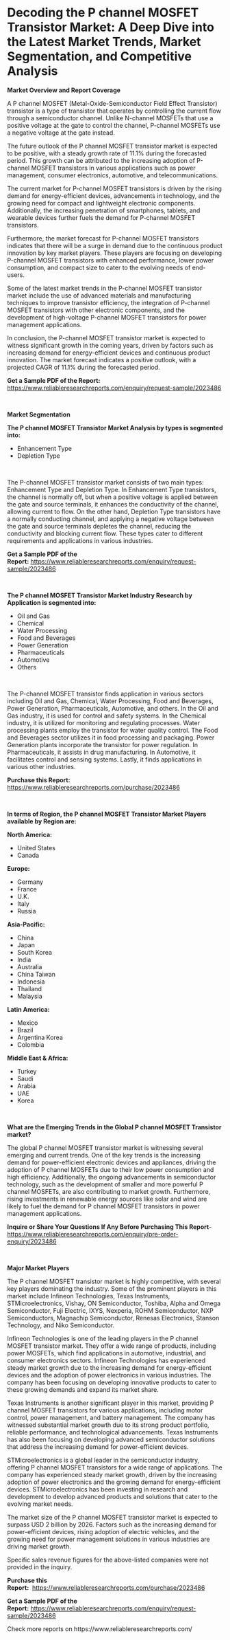 <p><h1>Decoding the P channel MOSFET Transistor Market: A Deep Dive into the Latest Market Trends, Market Segmentation, and Competitive Analysis</h1></p><p><strong>Market Overview and Report Coverage</strong></p>
<p><p>A P channel MOSFET (Metal-Oxide-Semiconductor Field Effect Transistor) transistor is a type of transistor that operates by controlling the current flow through a semiconductor channel. Unlike N-channel MOSFETs that use a positive voltage at the gate to control the channel, P-channel MOSFETs use a negative voltage at the gate instead.</p><p>The future outlook of the P channel MOSFET transistor market is expected to be positive, with a steady growth rate of 11.1% during the forecasted period. This growth can be attributed to the increasing adoption of P-channel MOSFET transistors in various applications such as power management, consumer electronics, automotive, and telecommunications.</p><p>The current market for P-channel MOSFET transistors is driven by the rising demand for energy-efficient devices, advancements in technology, and the growing need for compact and lightweight electronic components. Additionally, the increasing penetration of smartphones, tablets, and wearable devices further fuels the demand for P-channel MOSFET transistors.</p><p>Furthermore, the market forecast for P-channel MOSFET transistors indicates that there will be a surge in demand due to the continuous product innovation by key market players. These players are focusing on developing P-channel MOSFET transistors with enhanced performance, lower power consumption, and compact size to cater to the evolving needs of end-users.</p><p>Some of the latest market trends in the P-channel MOSFET transistor market include the use of advanced materials and manufacturing techniques to improve transistor efficiency, the integration of P-channel MOSFET transistors with other electronic components, and the development of high-voltage P-channel MOSFET transistors for power management applications.</p><p>In conclusion, the P-channel MOSFET transistor market is expected to witness significant growth in the coming years, driven by factors such as increasing demand for energy-efficient devices and continuous product innovation. The market forecast indicates a positive outlook, with a projected CAGR of 11.1% during the forecasted period.</p></p>
<p><strong>Get a Sample PDF of the Report:</strong> <a href="https://www.reliableresearchreports.com/enquiry/request-sample/2023486">https://www.reliableresearchreports.com/enquiry/request-sample/2023486</a></p>
<p>&nbsp;</p>
<p><strong>Market Segmentation</strong></p>
<p><strong>The P channel MOSFET Transistor Market Analysis by types is segmented into:</strong></p>
<p><ul><li>Enhancement Type</li><li>Depletion Type</li></ul></p>
<p>&nbsp;</p>
<p><p>The P-channel MOSFET transistor market consists of two main types: Enhancement Type and Depletion Type. In Enhancement Type transistors, the channel is normally off, but when a positive voltage is applied between the gate and source terminals, it enhances the conductivity of the channel, allowing current to flow. On the other hand, Depletion Type transistors have a normally conducting channel, and applying a negative voltage between the gate and source terminals depletes the channel, reducing the conductivity and blocking current flow. These types cater to different requirements and applications in various industries.</p></p>
<p><strong>Get a Sample PDF of the Report:</strong>&nbsp;<a href="https://www.reliableresearchreports.com/enquiry/request-sample/2023486">https://www.reliableresearchreports.com/enquiry/request-sample/2023486</a></p>
<p>&nbsp;</p>
<p><strong>The P channel MOSFET Transistor Market Industry Research by Application is segmented into:</strong></p>
<p><ul><li>Oil and Gas</li><li>Chemical</li><li>Water Processing</li><li>Food and Beverages</li><li>Power Generation</li><li>Pharmaceuticals</li><li>Automotive</li><li>Others</li></ul></p>
<p>&nbsp;</p>
<p><p>The P-channel MOSFET transistor finds application in various sectors including Oil and Gas, Chemical, Water Processing, Food and Beverages, Power Generation, Pharmaceuticals, Automotive, and others. In the Oil and Gas industry, it is used for control and safety systems. In the Chemical industry, it is utilized for monitoring and regulating processes. Water processing plants employ the transistor for water quality control. The Food and Beverages sector utilizes it in food processing and packaging. Power Generation plants incorporate the transistor for power regulation. In Pharmaceuticals, it assists in drug manufacturing. In Automotive, it facilitates control and sensing systems. Lastly, it finds applications in various other industries.</p></p>
<p><strong>Purchase this Report:</strong>&nbsp; <a href="https://www.reliableresearchreports.com/purchase/2023486">https://www.reliableresearchreports.com/purchase/2023486</a></p>
<p>&nbsp;</p>
<p><strong>In terms of Region, the P channel MOSFET Transistor Market Players available by Region are:</strong></p>
<p>
    <p> <strong> North America: </strong>
        <ul>
            <li>United States</li>
            <li>Canada</li>
        </ul>
        </p> 
    <p> <strong> Europe: </strong>
        <ul>
            <li>Germany</li>
            <li>France</li>
            <li>U.K.</li>
            <li>Italy</li>
            <li>Russia</li>
        </ul>
        </p> 
    <p> <strong> Asia-Pacific: </strong>
        <ul>
            <li>China</li>
            <li>Japan</li>
            <li>South Korea</li>
            <li>India</li>
            <li>Australia</li>
            <li>China Taiwan</li>
            <li>Indonesia</li>
            <li>Thailand</li>
            <li>Malaysia</li>
        </ul>
        </p> 
    <p> <strong> Latin America: </strong>
        <ul>
            <li>Mexico</li>
            <li>Brazil</li>
            <li>Argentina Korea</li>
            <li>Colombia</li>
        </ul>
        </p> 
    <p> <strong> Middle East & Africa: </strong>
        <ul>
            <li>Turkey</li>
            <li>Saudi</li>
            <li>Arabia</li>
            <li>UAE</li>
            <li>Korea</li>
        </ul>
    </p>
    </p>
<p>&nbsp;</p>
<p><strong>What are the Emerging Trends in the Global P channel MOSFET Transistor market?</strong></p>
<p><p>The global P channel MOSFET transistor market is witnessing several emerging and current trends. One of the key trends is the increasing demand for power-efficient electronic devices and appliances, driving the adoption of P channel MOSFETs due to their low power consumption and high efficiency. Additionally, the ongoing advancements in semiconductor technology, such as the development of smaller and more powerful P channel MOSFETs, are also contributing to market growth. Furthermore, rising investments in renewable energy sources like solar and wind are likely to fuel the demand for P channel MOSFET transistors in power management applications.</p></p>
<p><strong>Inquire or Share Your Questions If Any Before Purchasing This Report</strong>- <a href="https://www.reliableresearchreports.com/enquiry/pre-order-enquiry/2023486">https://www.reliableresearchreports.com/enquiry/pre-order-enquiry/2023486</a></p>
<p>&nbsp;</p>
<p><strong>Major Market Players</strong></p>
<p><p>The P channel MOSFET transistor market is highly competitive, with several key players dominating the industry. Some of the prominent players in this market include Infineon Technologies, Texas Instruments, STMicroelectronics, Vishay, ON Semiconductor, Toshiba, Alpha and Omega Semiconductor, Fuji Electric, IXYS, Nexperia, ROHM Semiconductor, NXP Semiconductors, Magnachip Semiconductor, Renesas Electronics, Stanson Technology, and Niko Semiconductor.</p><p>Infineon Technologies is one of the leading players in the P channel MOSFET transistor market. They offer a wide range of products, including power MOSFETs, which find applications in automotive, industrial, and consumer electronics sectors. Infineon Technologies has experienced steady market growth due to the increasing demand for energy-efficient devices and the adoption of power electronics in various industries. The company has been focusing on developing innovative products to cater to these growing demands and expand its market share.</p><p>Texas Instruments is another significant player in this market, providing P channel MOSFET transistors for various applications, including motor control, power management, and battery management. The company has witnessed substantial market growth due to its strong product portfolio, reliable performance, and technological advancements. Texas Instruments has also been focusing on developing advanced semiconductor solutions that address the increasing demand for power-efficient devices.</p><p>STMicroelectronics is a global leader in the semiconductor industry, offering P channel MOSFET transistors for a wide range of applications. The company has experienced steady market growth, driven by the increasing adoption of power electronics and the growing demand for energy-efficient devices. STMicroelectronics has been investing in research and development to develop advanced products and solutions that cater to the evolving market needs.</p><p>The market size of the P channel MOSFET transistor market is expected to surpass USD 2 billion by 2026. Factors such as the increasing demand for power-efficient devices, rising adoption of electric vehicles, and the growing need for power management solutions in various industries are driving market growth.</p><p>Specific sales revenue figures for the above-listed companies were not provided in the inquiry.</p></p>
<p><strong>Purchase this Report:</strong>&nbsp;&nbsp;<a href="https://www.reliableresearchreports.com/purchase/2023486">https://www.reliableresearchreports.com/purchase/2023486</a></p>
<p></p>
<p><strong>Get a Sample PDF of the Report:</strong>&nbsp;<a href="https://www.reliableresearchreports.com/enquiry/request-sample/2023486">https://www.reliableresearchreports.com/enquiry/request-sample/2023486</a></p>
<p>Check more reports on https://www.reliableresearchreports.com/</p>
